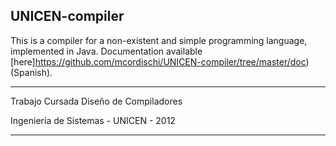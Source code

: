 UNICEN-compiler
-----------------

This is a compiler for a non-existent and simple programming language, implemented in Java. Documentation available [here]https://github.com/mcordischi/UNICEN-compiler/tree/master/doc)(Spanish).


***

Trabajo Cursada Diseño de Compiladores

Ingeniería de Sistemas - UNICEN - 2012


***
